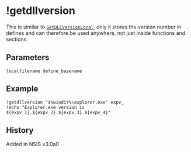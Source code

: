 # !getdllversion

This is similar to [`GetDLLVersionLocal`][1], only it stores the version number in defines and can therefore be used anywhere, not just inside functions and sections.

## Parameters

    localfilename define_basename

## Example

    !getdllversion "$%windir%\explorer.exe" expv_
    !echo "Explorer.exe version is ${expv_1}.${expv_2}.${expv_3}.${expv_4}"

## History

Added in NSIS v3.0a0

[1]: GetDLLVersionLocal.md
